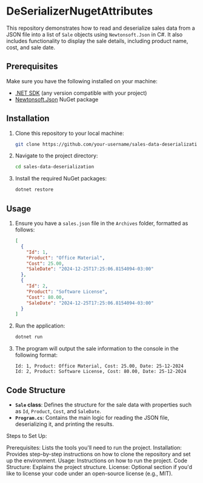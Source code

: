 # DeSerializerNugetAttributes

This repository demonstrates how to read and deserialize sales data from a JSON file into a list of `Sale` objects using `Newtonsoft.Json` in C#. It also includes functionality to display the sale details, including product name, cost, and sale date.

## Prerequisites

Make sure you have the following installed on your machine:

- [.NET SDK](https://dotnet.microsoft.com/download) (any version compatible with your project)
- [Newtonsoft.Json](https://www.nuget.org/packages/Newtonsoft.Json/) NuGet package

## Installation

1. Clone this repository to your local machine:

    ```bash
    git clone https://github.com/your-username/sales-data-deserialization.git
    ```

2. Navigate to the project directory:

    ```bash
    cd sales-data-deserialization
    ```

3. Install the required NuGet packages:

    ```bash
    dotnet restore
    ```

## Usage

1. Ensure you have a `sales.json` file in the `Archives` folder, formatted as follows:

    ```json
    [
      {
        "Id": 1,
        "Product": "Office Material",
        "Cost": 25.00,
        "SaleDate": "2024-12-25T17:25:06.8154094-03:00"
      },
      {
        "Id": 2,
        "Product": "Software License",
        "Cost": 80.00,
        "SaleDate": "2024-12-25T17:25:06.8154094-03:00"
      }
    ]
    ```

2. Run the application:

    ```bash
    dotnet run
    ```

3. The program will output the sale information to the console in the following format:

    ```
    Id: 1, Product: Office Material, Cost: 25.00, Date: 25-12-2024
    Id: 2, Product: Software License, Cost: 80.00, Date: 25-12-2024
    ```

## Code Structure

- **`Sale` class**: Defines the structure for the sale data with properties such as `Id`, `Product`, `Cost`, and `SaleDate`.
- **`Program.cs`**: Contains the main logic for reading the JSON file, deserializing it, and printing the results.

Steps to Set Up:

Prerequisites: Lists the tools you'll need to run the project.
Installation: Provides step-by-step instructions on how to clone the repository and set up the environment.
Usage: Instructions on how to run the project.
Code Structure: Explains the project structure.
License: Optional section if you'd like to license your code under an open-source license (e.g., MIT).
